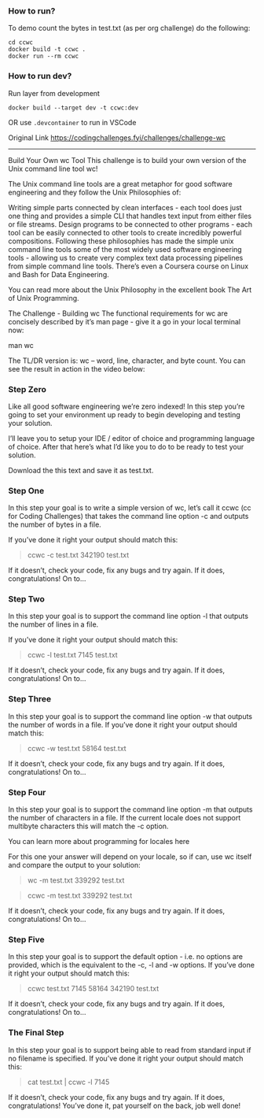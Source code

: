 ### How to run?
To demo count the bytes in test.txt (as per org challenge) do the following:
````
cd ccwc
docker build -t ccwc .
docker run --rm ccwc
````

### How to run dev?
Run layer from development
````
docker build --target dev -t ccwc:dev
````

OR use `.devcontainer` to run in VSCode



Original Link
https://codingchallenges.fyi/challenges/challenge-wc


---


Build Your Own wc Tool
This challenge is to build your own version of the Unix command line tool wc!

The Unix command line tools are a great metaphor for good software engineering and they follow the Unix Philosophies of:

Writing simple parts connected by clean interfaces - each tool does just one thing and provides a simple CLI that handles text input from either files or file streams.
Design programs to be connected to other programs - each tool can be easily connected to other tools to create incredibly powerful compositions.
Following these philosophies has made the simple unix command line tools some of the most widely used software engineering tools - allowing us to create very complex text data processing pipelines from simple command line tools. There’s even a Coursera course on Linux and Bash for Data Engineering.

You can read more about the Unix Philosophy in the excellent book The Art of Unix Programming.

The Challenge - Building wc
The functional requirements for wc are concisely described by it’s man page - give it a go in your local terminal now:

man wc

The TL/DR version is: wc – word, line, character, and byte count. You can see the result in action in the video below:


### Step Zero
Like all good software engineering we’re zero indexed! In this step you’re going to set your environment up ready to begin developing and testing your solution.

I’ll leave you to setup your IDE / editor of choice and programming language of choice. After that here’s what I’d like you to do to be ready to test your solution.

Download the this text and save it as test.txt.

### Step One
In this step your goal is to write a simple version of wc, let’s call it ccwc (cc for Coding Challenges) that takes the command line option -c and outputs the number of bytes in a file.

If you’ve done it right your output should match this:

>ccwc -c test.txt
  342190 test.txt

If it doesn’t, check your code, fix any bugs and try again. If it does, congratulations! On to…

### Step Two
In this step your goal is to support the command line option -l that outputs the number of lines in a file.

If you’ve done it right your output should match this:

>ccwc -l test.txt
    7145 test.txt

If it doesn’t, check your code, fix any bugs and try again. If it does, congratulations! On to…

### Step Three
In this step your goal is to support the command line option -w that outputs the number of words in a file. If you’ve done it right your output should match this:

>ccwc -w test.txt
   58164 test.txt

If it doesn’t, check your code, fix any bugs and try again. If it does, congratulations! On to…

### Step Four
In this step your goal is to support the command line option -m that outputs the number of characters in a file. If the current locale does not support multibyte characters this will match the -c option.

You can learn more about programming for locales here

For this one your answer will depend on your locale, so if can, use wc itself and compare the output to your solution:

>wc -m test.txt
  339292 test.txt

>ccwc -m test.txt
  339292 test.txt

If it doesn’t, check your code, fix any bugs and try again. If it does, congratulations! On to…

### Step Five
In this step your goal is to support the default option - i.e. no options are provided, which is the equivalent to the -c, -l and -w options. If you’ve done it right your output should match this:

>ccwc test.txt
    7145   58164  342190 test.txt

If it doesn’t, check your code, fix any bugs and try again. If it does, congratulations! On to…

### The Final Step
In this step your goal is to support being able to read from standard input if no filename is specified. If you’ve done it right your output should match this:

>cat test.txt | ccwc -l
    7145

If it doesn’t, check your code, fix any bugs and try again. If it does, congratulations! You’ve done it, pat yourself on the back, job well done!